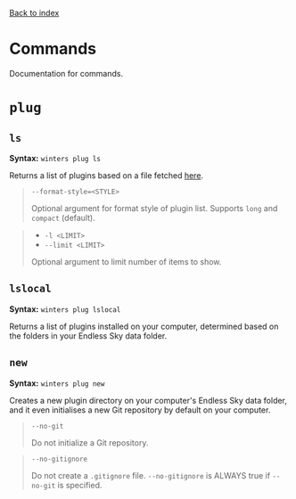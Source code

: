 [Back to index](./README.md)
# Commands


Documentation for commands.

# `plug`
## `ls`
**Syntax:** `winters plug ls`

Returns a list of plugins based on a file fetched [here](https://raw.githubusercontent.com/EndlessSkyCommunity/endless-sky-plugins/master/generated/plugins.json).

> `--format-style=<STYLE>`
>
> Optional argument for format style of plugin list. Supports `long` and `compact` (default).

> - `-l <LIMIT>`
> - `--limit <LIMIT>`
>
> Optional argument to limit number of items to show.

## `lslocal`
**Syntax:** `winters plug lslocal`

Returns a list of plugins installed on your computer, determined based on the folders in your Endless Sky data folder.

## `new`
**Syntax:** `winters plug new`

Creates a new plugin directory on your computer's Endless Sky data folder, and it even initialises a new Git repository by default on your computer.

> `--no-git`
> 
> Do not initialize a Git repository.

> `--no-gitignore`
>
> Do not create a `.gitignore` file. `--no-gitignore` is ALWAYS true if `--no-git` is specified.
